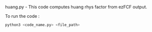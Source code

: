 huang.py - This code computes huang rhys factor from ezFCF output.

To run the code :

```bash
python3 <code_name.py> <file_path>
